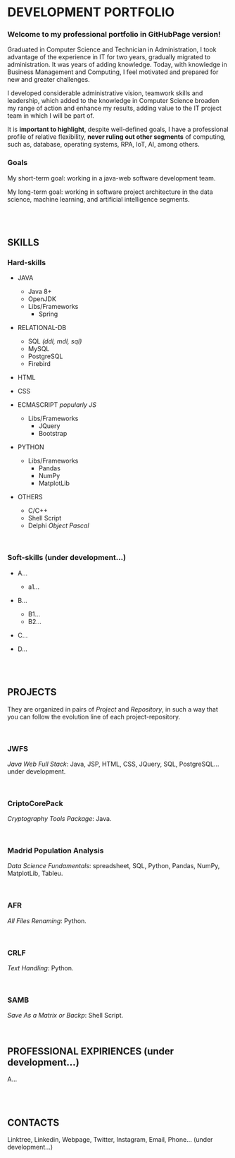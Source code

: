 # DEVELOPMENT PORTFOLIO
### Welcome to my professional portfolio in GitHubPage version!
Graduated in Computer Science and Technician in Administration, I took advantage of the experience in IT for two years, gradually migrated to administration. It was years of adding knowledge. Today, with knowledge in Business Management and Computing, I feel motivated and prepared for new and greater challenges.  
  
I developed considerable administrative vision, teamwork skills and leadership, which added to the knowledge in Computer Science broaden my range of action and enhance my results, adding value to the IT project team in which I will be part of.  
  
It is **important to highlight**, despite well-defined goals, I have a professional profile of relative flexibility, **never ruling out other segments** of computing, such as, database, operating systems, RPA, IoT, AI, among others.  
  
### Goals
My short-term goal: working in a java-web software development team.  
  
My long-term goal: working in software project architecture in the data science, machine learning, and artificial intelligence segments.  
  
  &nbsp;  
  &nbsp;  
  
## SKILLS
### Hard-skills
* JAVA
  + Java 8+
  + OpenJDK
  + Libs/Frameworks
    - Spring  
* RELATIONAL-DB
  + SQL _(ddl, mdl, sql)_
  + MySQL
  + PostgreSQL
  + Firebird  
* HTML
* CSS
* ECMASCRIPT _popularly JS_
  + Libs/Frameworks
    - JQuery
    - Bootstrap  
* PYTHON
  + Libs/Frameworks
    - Pandas
	- NumPy
	- MatplotLib  
* OTHERS
  + C/C++
  + Shell Script
  + Delphi _Object Pascal_  
  
  &nbsp;  
  
### Soft-skills (under development...)
* A...
  + a1...  
* B...
  + B1...
  + B2...  
* C...
* D...  
  
  &nbsp;  
  &nbsp;  
  
## PROJECTS
They are organized in pairs of _Project_ and _Repository_, in such a way that you can follow the evolution line of each project-repository.  
  
  &nbsp;  
  
### JWFS
_Java Web Full Stack_: Java, JSP, HTML, CSS, JQuery, SQL, PostgreSQL... under development.  
  
  &nbsp;  
  
### CriptoCorePack
_Cryptography Tools Package_: Java.  
  
  &nbsp;  
  
### Madrid Population Analysis
_Data Science Fundamentals_: spreadsheet, SQL, Python, Pandas, NumPy, MatplotLib, Tableu.  
  
  &nbsp;  
  
### AFR
_All Files Renaming_: Python.  
  
  &nbsp;  
  
### CRLF
_Text Handling_: Python.  
  
  &nbsp;  
  
### SAMB
_Save As a Matrix or Backp_: Shell Script.  
  
  &nbsp;  
  
## PROFESSIONAL EXPIRIENCES (under development...)
A...  
  
  &nbsp;  
  &nbsp;  
  
## CONTACTS
Linktree, Linkedin, Webpage, Twitter, Instagram, Email, Phone... (under development...)  
  
  
